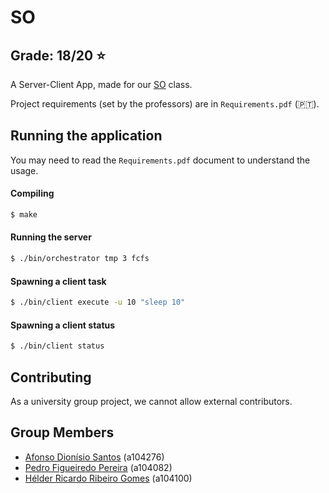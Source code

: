 # SO

## Grade: 18/20 ⭐️

A Server-Client App, made for our [SO](https://www.di.uminho.pt/~jno/sitedi/uc_J304N1.html) class.

Project requirements (set by the professors) are in `Requirements.pdf` (🇵🇹).

## Running the application

You may need to read the `Requirements.pdf` document to understand the usage.

#### Compiling
```bash
$ make
```

#### Running the server
```bash
$ ./bin/orchestrator tmp 3 fcfs
```

#### Spawning a client task
```bash
$ ./bin/client execute -u 10 "sleep 10" 
```

#### Spawning a client status
```bash
$ ./bin/client status 
```

## Contributing

As a university group project, we cannot allow external contributors.

## Group Members

* [Afonso Dionísio Santos](https://github.com/afonso-santos/) (a104276)
* [Pedro Figueiredo Pereira](https://github.com/pedrofp4444) (a104082)
* [Hélder Ricardo Ribeiro Gomes](https://github.com/helderrrg) (a104100)

